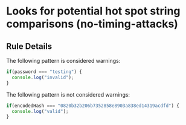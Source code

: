# Looks for potential hot spot string comparisons (no-timing-attacks)

## Rule Details

The following pattern is considered warnings:

```js
if(password === "testing") {
  console.log("invalid");
}
```

The following pattern is not considered warnings:

```js
if(encodedHash === "0820b32b206b7352858e8903a838ed14319acdfd") {
  console.log("valid");
}
```
